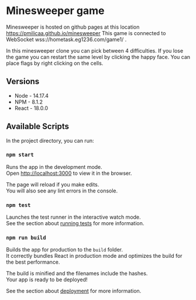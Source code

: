 # Minesweeper game
 
Minesweeper is hosted on github pages at this location https://pmilicaa.github.io/minesweeper 
This game is connected to WebSocket wss://hometask.eg1236.com/game1/ .

In this minesweeper clone you can pick between 4 difficulties. If you lose the game you can restart the same level by clicking the happy face.
You can place flags by right clicking on the cells.

## Versions

* Node - 14.17.4
* NPM - 8.1.2
* React - 18.0.0

## Available Scripts

In the project directory, you can run:

### `npm start`

Runs the app in the development mode.\
Open [http://localhost:3000](http://localhost:3000) to view it in the browser.

The page will reload if you make edits.\
You will also see any lint errors in the console.

### `npm test`

Launches the test runner in the interactive watch mode.\
See the section about [running tests](https://facebook.github.io/create-react-app/docs/running-tests) for more information.

### `npm run build`

Builds the app for production to the `build` folder.\
It correctly bundles React in production mode and optimizes the build for the best performance.

The build is minified and the filenames include the hashes.\
Your app is ready to be deployed!

See the section about [deployment](https://facebook.github.io/create-react-app/docs/deployment) for more information.
